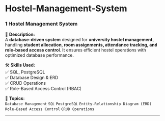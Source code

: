 # Hostel-Management-System
### **1 Hostel Management System**  
📌 **Description:**  
A **database-driven system** designed for **university hostel management**, handling **student allocation, room assignments, attendance tracking, and role-based access control**. It ensures efficient hostel operations with optimized database performance.  

🛠 **Skills Used:**  
✅ SQL, PostgreSQL  
✅ Database Design & ERD  
✅ CRUD Operations  
✅ Role-Based Access Control (RBAC)  

📂 **Topics:**  
`Database Management` `SQL` `PostgreSQL` `Entity-Relationship Diagram (ERD)` `Role-Based Access Control` `CRUD Operations`

---
